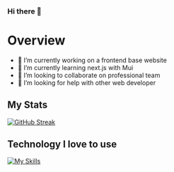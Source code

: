 ### Hi there 👋

# Overview

- 🔭 I’m currently working on a frontend base website
- 🌱 I’m currently learning next.js with Mui
- 👯 I’m looking to collaborate on professional team
- 🤔 I’m looking for help with other web developer

## My Stats
[![GitHub Streak](https://github-readme-streak-stats.herokuapp.com?user=)](https://git.io/streak-stats)

## Technology I love to use
[![My Skills](https://skillicons.dev/icons?i=js,react,nodejs,mongodb,html,tailwind,firebase)](https://skillicons.dev)
